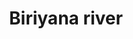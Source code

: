 ---
title: "Biriyana river"
title_bn: "বিরিয়ানা নদী"
description: "It started to flow from hobiganj zilla, north nabiganj upazilla and running over the north border  area of nabiganj upazilla.The length of the river is 35 km."
---